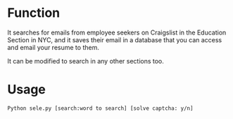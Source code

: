 # Function
It searches for emails from employee seekers on Craigslist in the Education Section in NYC, and it saves their email in a database that you can access and email your resume to them.

It can be modified to search in any other sections too.

# Usage
`Python sele.py [search:word to search] [solve captcha: y/n]`
